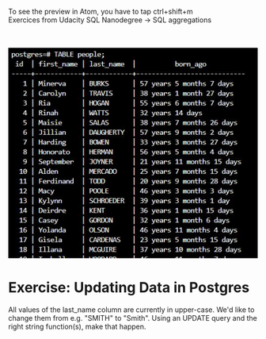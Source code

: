 
To see the preview in Atom, you have to tap ctrl+shift+m </br>
Exercices from Udacity SQL Nanodegree -> SQL aggregations  </br> </br> </br>


![](peopleTable.JPG)

# Exercise: Updating Data in Postgres


All values of the last_name column are currently in upper-case. We'd like to change them from e.g. "SMITH" to "Smith". Using an UPDATE query and the right string function(s), make that happen.

```

```
